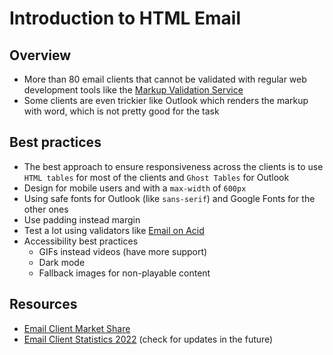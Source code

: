 # Introduction to HTML Email

## Overview

-   More than 80 email clients that cannot be validated with regular web development tools like the [Markup Validation Service](https://validator.w3.org/)
-   Some clients are even trickier like Outlook which renders the markup with word, which is not pretty good for the task

## Best practices

-   The best approach to ensure responsiveness across the clients is to use `HTML tables` for most of the clients and `Ghost Tables` for Outlook
-   Design for mobile users and with a `max-width` of `600px`
-   Using safe fonts for Outlook (like `sans-serif`) and Google Fonts for the other ones
-   Use padding instead margin
-   Test a lot using validators like [Email on Acid](https://www.emailonacid.com)
-   Accessibility best practices
    -   GIFs instead videos (have more support)
    -   Dark mode
    -   Fallback images for non-playable content

## Resources

-   [Email Client Market Share](https://www.litmus.com/email-client-market-share/)
-   [Email Client Statistics 2022](https://www.litmus.com/blog/email-client-market-share-april-2022/) (check for updates in the future)
